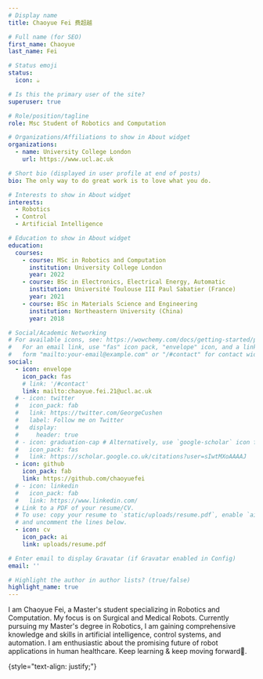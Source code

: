 ```yaml
---
# Display name
title: Chaoyue Fei 费超越

# Full name (for SEO)
first_name: Chaoyue
last_name: Fei

# Status emoji
status:
  icon: ☕️

# Is this the primary user of the site?
superuser: true

# Role/position/tagline
role: Msc Student of Robotics and Computation

# Organizations/Affiliations to show in About widget
organizations:
  - name: University College London
    url: https://www.ucl.ac.uk

# Short bio (displayed in user profile at end of posts)
bio: The only way to do great work is to love what you do.

# Interests to show in About widget
interests:
  - Robotics
  - Control
  - Artificial Intelligence

# Education to show in About widget
education:
  courses:
    - course: MSc in Robotics and Computation
      institution: University College London
      year: 2022
    - course: BSc in Electronics, Electrical Energy, Automatic
      institution: Université Toulouse III Paul Sabatier (France)
      year: 2021
    - course: BSc in Materials Science and Engineering
      institution: Northeastern University (China)
      year: 2018

# Social/Academic Networking
# For available icons, see: https://wowchemy.com/docs/getting-started/page-builder/#icons
#   For an email link, use "fas" icon pack, "envelope" icon, and a link in the
#   form "mailto:your-email@example.com" or "/#contact" for contact widget.
social:
  - icon: envelope
    icon_pack: fas
    # link: '/#contact'
    link: mailto:chaoyue.fei.21@ucl.ac.uk
  # - icon: twitter
  #   icon_pack: fab
  #   link: https://twitter.com/GeorgeCushen
  #   label: Follow me on Twitter
  #   display:
  #     header: true
  # - icon: graduation-cap # Alternatively, use `google-scholar` icon from `ai` icon pack
  #   icon_pack: fas
  #   link: https://scholar.google.co.uk/citations?user=sIwtMXoAAAAJ
  - icon: github
    icon_pack: fab
    link: https://github.com/chaoyuefei
  # - icon: linkedin
  #   icon_pack: fab
  #   link: https://www.linkedin.com/
  # Link to a PDF of your resume/CV.
  # To use: copy your resume to `static/uploads/resume.pdf`, enable `ai` icons in `params.yaml`,
  # and uncomment the lines below.
  - icon: cv
    icon_pack: ai
    link: uploads/resume.pdf

# Enter email to display Gravatar (if Gravatar enabled in Config)
email: ''

# Highlight the author in author lists? (true/false)
highlight_name: true
---
```


I am Chaoyue Fei, a Master's student specializing in Robotics and Computation. My focus is on Surgical and Medical Robots. Currently pursuing my Master's degree in Robotics, I am gaining comprehensive knowledge and skills in artificial intelligence, control systems, and automation. I am enthusiastic about the promising future of robot applications in human healthcare. Keep learning & keep moving forward🤞.

{style="text-align: justify;"}
